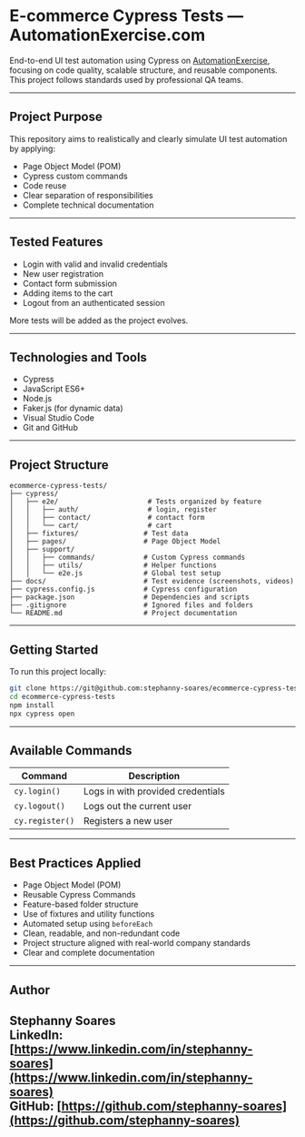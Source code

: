 
# E-commerce Cypress Tests — AutomationExercise.com

End-to-end UI test automation using Cypress on [AutomationExercise](https://automationexercise.com), focusing on code quality, scalable structure, and reusable components. This project follows standards used by professional QA teams.

---

## Project Purpose

This repository aims to realistically and clearly simulate UI test automation by applying:

- Page Object Model (POM)
- Cypress custom commands
- Code reuse
- Clear separation of responsibilities
- Complete technical documentation

---

## Tested Features

- Login with valid and invalid credentials  
- New user registration  
- Contact form submission  
- Adding items to the cart  
- Logout from an authenticated session  

More tests will be added as the project evolves.

---

## Technologies and Tools

- Cypress  
- JavaScript ES6+  
- Node.js  
- Faker.js (for dynamic data)  
- Visual Studio Code  
- Git and GitHub  

---

## Project Structure

```
ecommerce-cypress-tests/
├── cypress/
│   ├── e2e/                      # Tests organized by feature
│   │   ├── auth/                 # login, register
│   │   ├── contact/              # contact form
│   │   └── cart/                 # cart
│   ├── fixtures/                # Test data
│   ├── pages/                   # Page Object Model
│   ├── support/
│   │   ├── commands/            # Custom Cypress commands
│   │   ├── utils/               # Helper functions
│   │   └── e2e.js               # Global test setup
├── docs/                        # Test evidence (screenshots, videos)
├── cypress.config.js            # Cypress configuration
├── package.json                 # Dependencies and scripts
├── .gitignore                   # Ignored files and folders
└── README.md                    # Project documentation
```

---

## Getting Started

To run this project locally:

```bash
git clone https://git@github.com:stephanny-soares/ecommerce-cypress-tests.git
cd ecommerce-cypress-tests
npm install
npx cypress open
```
---

## Available Commands

| Command         | Description                               |
|-----------------|-------------------------------------------|
| `cy.login()`    | Logs in with provided credentials         |
| `cy.logout()`   | Logs out the current user                 |
| `cy.register()` | Registers a new user                      |

---

## Best Practices Applied

* Page Object Model (POM)  
* Reusable Cypress Commands  
* Feature-based folder structure  
* Use of fixtures and utility functions  
* Automated setup using `beforeEach`  
* Clean, readable, and non-redundant code  
* Project structure aligned with real-world company standards  
* Clear and complete documentation  

---

## Author

**Stephanny Soares**  
LinkedIn: [https://www.linkedin.com/in/stephanny-soares](https://www.linkedin.com/in/stephanny-soares)  
GitHub: [https://github.com/stephanny-soares](https://github.com/stephanny-soares)
---
